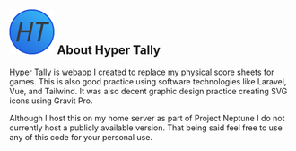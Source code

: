 ## ![hypertally-logo](/public/img/hyper-tally.svg) About Hyper Tally

Hyper Tally is webapp I created to replace my physical score sheets for games. This is also good practice using software
technologies like Laravel, Vue, and Tailwind. It was also decent graphic design practice creating SVG icons using Gravit
Pro.

Although I host this on my home server as part of Project Neptune I do not currently host a publicly available version.
That being said feel free to use any of this code for your personal use.
